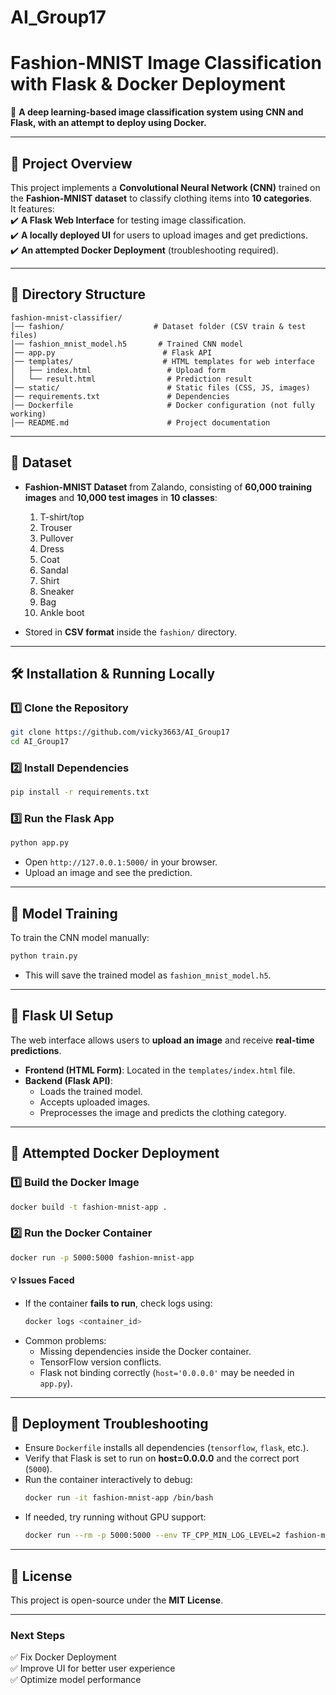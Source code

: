 # AI_Group17



# **Fashion-MNIST Image Classification with Flask & Docker Deployment**
🚀 **A deep learning-based image classification system using CNN and Flask, with an attempt to deploy using Docker.**  

---

## **📌 Project Overview**
This project implements a **Convolutional Neural Network (CNN)** trained on the **Fashion-MNIST dataset** to classify clothing items into **10 categories**.  
It features:  
✔️ **A Flask Web Interface** for testing image classification.  
✔️ **A locally deployed UI** for users to upload images and get predictions.  
✔️ **An attempted Docker Deployment** (troubleshooting required).  

---

## **📂 Directory Structure**
```
fashion-mnist-classifier/
│── fashion/                    # Dataset folder (CSV train & test files)
│── fashion_mnist_model.h5       # Trained CNN model
│── app.py                        # Flask API
│── templates/                    # HTML templates for web interface
│   ├── index.html                 # Upload form
│   └── result.html                # Prediction result
│── static/                        # Static files (CSS, JS, images)
│── requirements.txt               # Dependencies
│── Dockerfile                     # Docker configuration (not fully working)
│── README.md                      # Project documentation
```

---

## **📌 Dataset**
- **Fashion-MNIST Dataset** from Zalando, consisting of **60,000 training images** and **10,000 test images** in **10 classes**:
  1. T-shirt/top  
  2. Trouser  
  3. Pullover  
  4. Dress  
  5. Coat  
  6. Sandal  
  7. Shirt  
  8. Sneaker  
  9. Bag  
  10. Ankle boot

- Stored in **CSV format** inside the `fashion/` directory.

---

## **🛠 Installation & Running Locally**
### **1️⃣ Clone the Repository**
```bash
git clone https://github.com/vicky3663/AI_Group17
cd AI_Group17
```

### **2️⃣ Install Dependencies**
```bash
pip install -r requirements.txt
```

### **3️⃣ Run the Flask App**
```bash
python app.py
```
- Open `http://127.0.0.1:5000/` in your browser.
- Upload an image and see the prediction.

---

## **📌 Model Training**
To train the CNN model manually:
```python
python train.py
```
- This will save the trained model as `fashion_mnist_model.h5`.

---

## **📌 Flask UI Setup**
The web interface allows users to **upload an image** and receive **real-time predictions**.

- **Frontend (HTML Form)**: Located in the `templates/index.html` file.
- **Backend (Flask API)**:
  - Loads the trained model.
  - Accepts uploaded images.
  - Preprocesses the image and predicts the clothing category.

---

## **🚀 Attempted Docker Deployment**
### **1️⃣ Build the Docker Image**
```bash
docker build -t fashion-mnist-app .
```

### **2️⃣ Run the Docker Container**
```bash
docker run -p 5000:5000 fashion-mnist-app
```

#### **💡 Issues Faced**
- If the container **fails to run**, check logs using:
  ```bash
  docker logs <container_id>
  ```
- Common problems:
  - Missing dependencies inside the Docker container.
  - TensorFlow version conflicts.
  - Flask not binding correctly (`host='0.0.0.0'` may be needed in `app.py`).

---

## **📌 Deployment Troubleshooting**
- Ensure `Dockerfile` installs all dependencies (`tensorflow`, `flask`, etc.).
- Verify that Flask is set to run on **host=0.0.0.0** and the correct port (`5000`).
- Run the container interactively to debug:
  ```bash
  docker run -it fashion-mnist-app /bin/bash
  ```
- If needed, try running without GPU support:
  ```bash
  docker run --rm -p 5000:5000 --env TF_CPP_MIN_LOG_LEVEL=2 fashion-mnist-app
  ```

---

## **📜 License**
This project is open-source under the **MIT License**.

---

### **Next Steps**
✅ Fix Docker Deployment  
✅ Improve UI for better user experience  
✅ Optimize model performance  

